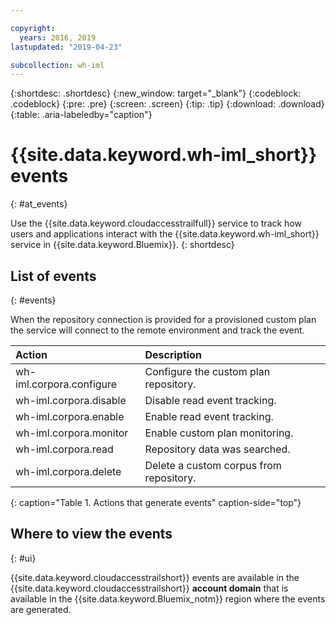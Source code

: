 ```yaml
---

copyright:
  years: 2016, 2019
lastupdated: "2019-04-23"

subcollection: wh-iml
---
```


{:shortdesc: .shortdesc}
{:new_window: target="_blank"}
{:codeblock: .codeblock}
{:pre: .pre}
{:screen: .screen}
{:tip: .tip}
{:download: .download}
{:table: .aria-labeledby="caption"}

<!-- Name your file `at-events.md` and include it in the Reference nav group in your toc file. -->

# {{site.data.keyword.wh-iml_short}} events
{: #at_events}

Use the {{site.data.keyword.cloudaccesstrailfull}} service to track how users and applications interact with the {{site.data.keyword.wh-iml_short}} service in {{site.data.keyword.Bluemix}}.
{: shortdesc}

## List of events
{: #events}

<!-- Make sure you introduce the table with a detailed description that immediately precedes it. For example, see https://cloud.ibm.com/docs/services/cloud-activity-tracker/services?topic=cloud-activity-tracker-cf. -->
When the repository connection is provided for a provisioned custom plan the service will connect to the remote environment and track the event.

| Action | Description |
|:-----------------|:-----------------|
| wh-iml.corpora.configure | Configure the custom plan repository. |
| wh-iml.corpora.disable | Disable read event tracking. |
| wh-iml.corpora.enable | Enable read event tracking. |
| wh-iml.corpora.monitor | Enable custom plan monitoring. |
| wh-iml.corpora.read | Repository data was searched. |
| wh-iml.corpora.delete | Delete a custom corpus from repository. |


{: caption="Table 1. Actions that generate events" caption-side="top"}

## Where to view the events
{: #ui}

{{site.data.keyword.cloudaccesstrailshort}} events are available in the {{site.data.keyword.cloudaccesstrailshort}} **account domain** that is available in the {{site.data.keyword.Bluemix_notm}} region where the events are generated.
